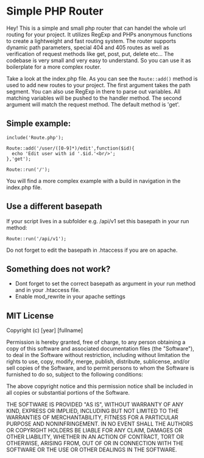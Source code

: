 # Simple PHP Router

Hey! This is a simple and small php router that can handel the whole url routing for your project.
It utilizes RegExp and PHPs anonymous functions to create a lightweight and fast routing system.
The router supports dynamic path parameters, special 404 and 405 routes as well as verification of request methods like get, post, put, delete etc...
The codebase is very small and very easy to understand. So you can use it as boilerplate for a more complex router.

Take a look at the index.php file. As you can see the ```Route::add()``` method is used to add new routes to your project.
The first argument takes the path segment. You can also use RegExp in there to parse out variables. 
All matching variables will be pushed to the handler method.
The second argument will match the request method. The default method is 'get'.

## Simple example:
```
include('Route.php');

Route::add('/user/([0-9]*)/edit',function($id){
  echo 'Edit user with id '.$id.'<br/>';
},'get');

Route::run('/');
```

You will find a more complex example with a build in navigation in the index.php file.

## Use a different basepath
If your script lives in a subfolder e.g. /api/v1 set this basepath in your run method:

```Route::run('/api/v1');```

Do not forget to edit the basepath in .htaccess if you are on apache.

## Something does not work?
* Dont forget to set the correct basepath as argument in your run method and in your .htaccess file.
* Enable mod_rewrite in your apache settings

## MIT License

Copyright (c) [year] [fullname]

Permission is hereby granted, free of charge, to any person obtaining a copy
of this software and associated documentation files (the "Software"), to deal
in the Software without restriction, including without limitation the rights
to use, copy, modify, merge, publish, distribute, sublicense, and/or sell
copies of the Software, and to permit persons to whom the Software is
furnished to do so, subject to the following conditions:

The above copyright notice and this permission notice shall be included in all
copies or substantial portions of the Software.

THE SOFTWARE IS PROVIDED "AS IS", WITHOUT WARRANTY OF ANY KIND, EXPRESS OR
IMPLIED, INCLUDING BUT NOT LIMITED TO THE WARRANTIES OF MERCHANTABILITY,
FITNESS FOR A PARTICULAR PURPOSE AND NONINFRINGEMENT. IN NO EVENT SHALL THE
AUTHORS OR COPYRIGHT HOLDERS BE LIABLE FOR ANY CLAIM, DAMAGES OR OTHER
LIABILITY, WHETHER IN AN ACTION OF CONTRACT, TORT OR OTHERWISE, ARISING FROM,
OUT OF OR IN CONNECTION WITH THE SOFTWARE OR THE USE OR OTHER DEALINGS IN THE
SOFTWARE.